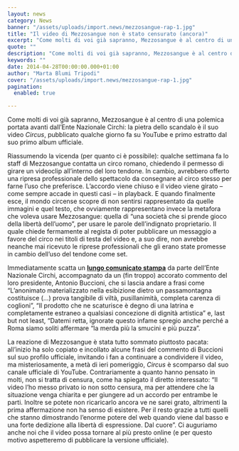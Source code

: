 ```yaml
---
layout: news
category: News
banner: "/assets/uploads/import.news/mezzosangue-rap-1.jpg"
title: "Il video di Mezzosangue non è stato censurato (ancora)"
excerpt: "Come molti di voi già sapranno, Mezzosangue è al centro di una polemica portata avanti dall’Ente Nazionale Circhi: la pietra dello scandalo è il suo video Circus, pubblicato qualche giorno fa su YouTube e primo estratto dal suo primo album ufficiale. Riassumendo la vicenda (per quanto ci è possibile): qualche settimana fa lo staff di [&hellip"
quote: ""
description: "Come molti di voi già sapranno, Mezzosangue è al centro di una polemica portata avanti dall’Ente Nazionale Circhi: la pietra dello scandalo è il suo video Circus, pubblicato qualche giorno fa su YouTube e primo estratto dal suo primo album ufficiale. Riassumendo la vicenda (per quanto ci è possibile): qualche settimana fa lo staff di [&hellip"
keywords: ""
date: 2014-04-28T00:00:00.000+01:00
author: "Marta Blumi Tripodi"
cover: "/assets/uploads/import.news/mezzosangue-rap-1.jpg"
pagination:
  enabled: true

---
```


[](https://hotmc.com/wp-content/uploads/2014/04/mezzosangue-rap-1.jpg)

Come molti di voi già sapranno, Mezzosangue è al centro di una polemica portata avanti dall’Ente Nazionale Circhi: la pietra dello scandalo è il suo video _Circus_, pubblicato qualche giorno fa su YouTube e primo estratto dal suo primo album ufficiale.

Riassumendo la vicenda (per quanto ci è possibile): qualche settimana fa lo staff di Mezzosangue contatta un circo romano, chiedendo il permesso di girare un videoclip all’interno del loro tendone. In cambio, avrebbero offerto una ripresa professionale dello spettacolo da consegnare al circo stesso per farne l’uso che preferisce. L’accordo viene chiuso e il video viene girato – come sempre accade in questi casi – in playback. E quando finalmente esce, il mondo circense scopre di non sentirsi rappresentato da quelle immagini e quel testo, che ovviamente rappresentano invece la metafora che voleva usare Mezzosangue: quella di “una società che si prende gioco della libertà dell’uomo”, per usare le parole dell’indignato proprietario. Il quale chiede fermamente al regista di poter pubblicare un messaggio a favore del circo nei titoli di testa del video e, a suo dire, non avrebbe neanche mai ricevuto le riprese professionali che gli erano state promesse in cambio dell’uso del tendone come set.

Immediatamente scatta un [**lungo comunicato stampa**](http://www.circo.it/il-presidente-buccioni-sul-video-musicale-mezzosangue-circus/ "http://www.circo.it/il-presidente-buccioni-sul-video-musicale-mezzosangue-circus/") da parte dell’Ente Nazionale Circhi, accompagnato da un (fin troppo) accorato commento del loro presidente, Antonio Buccioni, che si lascia andare a frasi come “L’anonimato materializzato nella esibizione dietro un passamontagna costituisce (…) prova tangibile di viltà, pusillanimità, completa carenza di coglioni”, “Il prodotto che ne scaturisce è degno di una latrina e completamente estraneo a qualsiasi concezione di dignità artistica” e, last but not least, “Datemi retta, ignorate questo infame spregio anche perché a Roma siamo soliti affermare “la merda più la smucini e più puzza”.

La reazione di Mezzosangue è stata tutto sommato piuttosto pacata: all’inizio ha solo copiato e incollato alcune frasi del commento di Buccioni sul suo profilo ufficiale, invitando i fan a continuare a condividere il video, ma misteriosamente, a metà di ieri pomeriggio, _Circus_ è scomparso dal suo canale ufficiale di YouTube. Contrariamente a quanto hanno pensato in molti, non si tratta di censura, come ha spiegato il diretto interessato: “Il video l’ho messo privato io non sotto censura, ma per attendere che la situazione venga chiarita e per giungere ad un accordo per entrambe le parti. Inoltre se potete non ricaricarlo ancora ve ne sarei grato, altrimenti la prima affermazione non ha senso di esistere. Per il resto grazie a tutti quelli che stanno dimostrando l’enorme potere del web quando viene dal basso e una forte dedizione alla libertà di espressione. Dal cuore”. Ci auguriamo anche noi che il video possa tornare al più presto online (e per questo motivo aspetteremo di pubblicare la versione ufficiale).